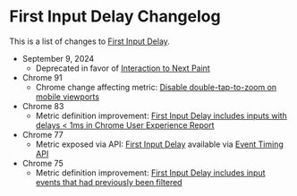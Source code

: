 # First Input Delay Changelog

This is a list of changes to [First Input Delay](https://web.dev/fid).

* September 9, 2024
  * Deprecated in favor of [Interaction to Next Paint](https://web.dev/articles/inp)
* Chrome 91
  * Chrome change affecting metric: [Disable double-tap-to-zoom on mobile viewports](2021_05_fid.md)
* Chrome 83
  * Metric definition improvement: [First Input Delay includes inputs with delays &lt; 1ms in Chrome User Experience Report](2020_05_fid.md)
* Chrome 77
  * Metric exposed via API: [First Input Delay](https://web.dev/fid/) available via [Event Timing API](https://github.com/tdresser/event-timing#first-input-timing)
* Chrome 75
  * Metric definition improvement: [First Input Delay includes input events that had previously been filtered](2019_07_fid.md)
